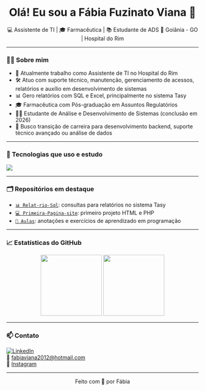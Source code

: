 <h1 align="center">Olá! Eu sou a Fábia Fuzinato Viana 👋</h1>

<p align="center">
💻 Assistente de TI | 🎓 Farmacêutica | 📚 Estudante de ADS  
📍 Goiânia - GO | Hospital do Rim  
</p>

---

### 👩‍💼 Sobre mim

- 💼 Atualmente trabalho como Assistente de TI no Hospital do Rim
- 🛠 Atuo com suporte técnico, manutenção, gerenciamento de acessos, relatórios e auxílio em desenvolvimento de sistemas
- 📊 Gero relatórios com SQL e Excel, principalmente no sistema Tasy
- 🎓 Farmacêutica com Pós-graduação em Assuntos Regulatórios
- 👩‍💻 Estudante de Análise e Desenvolvimento de Sistemas (conclusão em 2026)
- 🎯 Busco transição de carreira para desenvolvimento backend, suporte técnico avançado ou análise de dados

---

### 🧠 Tecnologias que uso e estudo

<p align="left">
  <img src="https://skillicons.dev/icons?i=java,javascript,php,css,html,oracle,sql,git,github,vscode,excel,linux,windows" />
</p>

---

### 🗂️ Repositórios em destaque

- [`📊 Relat-rio-Sql`](https://github.com/fabiabf/Relat-rio-Sql): consultas para relatórios no sistema Tasy
- [`💻 Primeira-Pagina-site`](https://github.com/fabiabf/Primeira-Pagina-site): primeiro projeto HTML e PHP
- [`📘 Aulas`](https://github.com/fabiabf/aulas): anotações e exercícios de aprendizado em programação

---

### 📈 Estatísticas do GitHub

<div align="center">
  <img height="160" src="https://github-readme-stats.vercel.app/api?username=fabiabf&show_icons=true&theme=tokyonight&count_private=true" />
  <img height="160" src="https://github-readme-stats.vercel.app/api/top-langs/?username=fabiabf&layout=compact&theme=tokyonight" />
</div>


---

### 📫 Contato

[![LinkedIn](https://img.shields.io/badge/LinkedIn-Fábia%20Fuzinato-blue?style=flat&logo=linkedin)](https://www.linkedin.com/in/fábia-fuzinato)  
📧 fabiaviana2012@hotmail.com  
📸 [Instagram](https://www.instagram.com/fabiafuzinatoviana?igsh=MXhxaXBkNmtmdXJobA==)


---

<p align="center">
Feito com 💙 por Fábia
</p>
